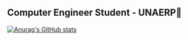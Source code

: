 ## Computer Engineer Student - UNAERP👋
[![Anurag's GitHub stats](https://github-readme-stats.vercel.app/api?username=ArroyoCE)](https://github.com/anuraghazra/github-readme-stats)
<!--
**ArroyoCE/ArroyoCE** is a ✨ _special_ ✨ repository because its `README.md` (this file) appears on your GitHub profile.

Here are some ideas to get you started:

- 🔭 I’m currently working on ...
- 🌱 I’m currently learning ...
- 👯 I’m looking to collaborate on ...
- 🤔 I’m looking for help with ...
- 💬 Ask me about ...
- 📫 How to reach me: ...
- 😄 Pronouns: ...
- ⚡ Fun fact: ...
-->
